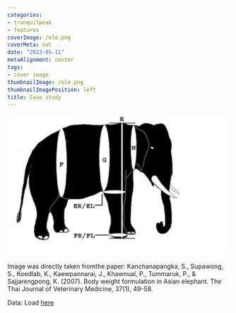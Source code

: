 ```yaml
---
categories:
- tranquilpeak
- features
coverImage: /ele.png
coverMeta: out
date: "2023-05-11"
metaAlignment: center
tags:
- cover image
thumbnailImage: /ele.png
thumbnailImagePosition: left
title: Case study
---
```


![](ele.png)


Image was directly taken fromthe paper:  Kanchanapangka, S., Supawong, S., Koedlab, K., Kaewpannarai, J., Khawnual, P., Tummaruk, P., & Sajjarengpong, K. (2007). Body weight formulation in Asian elephant. The Thai Journal of Veterinary Medicine, 37(1), 49-58.

Data: Load [here](/data/elephants.csv)




